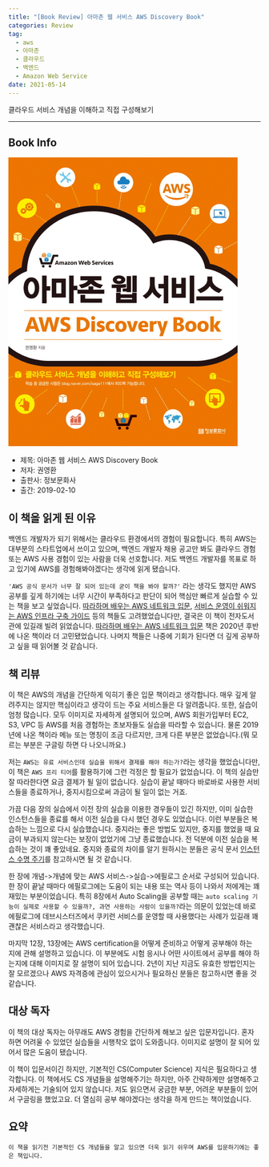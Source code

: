 ```yaml
---  
title: "[Book Review] 아마존 웹 서비스 AWS Discovery Book"  
categories: Review  
tag:
  - aws
  - 아마존
  - 클라우드
  - 백엔드
  - Amazon Web Service
date: 2021-05-14
---  
```


클라우드 서비스 개념을 이해하고 직접 구성해보기

---

## Book Info

[![책](/assets/images/review/aws-discovery-book.jpg)](http://www.kyobobook.co.kr/product/detailViewKor.laf?ejkGb=KOR&mallGb=KOR&barcode=9788956748238&orderClick=LEa&Kc=)

- 제목: 아마존 웹 서비스 AWS Discovery Book
- 저자: 권영환
- 출판사: 정보문화사
- 출간: 2019-02-10

## 이 책을 읽게 된 이유

백엔드 개발자가 되기 위해서는 클라우드 환경에서의 경험이 필요합니다. 특히 AWS는 대부분의 스타트업에서 쓰이고 있으며, 백엔드 개발자 채용 공고만 봐도 클라우드 경험 또는 AWS 사용 경험이 있는 사람을 더욱 선호합니다. 저도 백엔드 개발자를 목표로 하고 있기에 AWS를 경험해봐야겠다는 생각에 읽게 됐습니다.

`'AWS 공식 문서가 너무 잘 되어 있는데 굳이 책을 봐야 할까?'` 라는 생각도 했지만 AWS 공부를 깊게 하기에는 너무 시간이 부족하다고 판단이 되어 핵심만 빠르게 실습할 수 있는 책을 보고 싶었습니다. [따라하며 배우는 AWS 네트워크 입문](http://pod.kyobobook.co.kr/podBook/podBookDetailView.ink?barcode=1400000392652&ejkGb=KOR), [서비스 운영이 쉬워지는 AWS 인프라 구축 가이드](http://www.kyobobook.co.kr/product/detailViewKor.laf?ejkGb=KOR&mallGb=KOR&barcode=9791158391317&orderClick=LEa&Kc=) 등의 책들도 고려했었습니다만, 결국은 이 책이 전자도서관에 있길래 빌려 읽었습니다. [따라하며 배우는 AWS 네트워크 입문](http://pod.kyobobook.co.kr/podBook/podBookDetailView.ink?barcode=1400000392652&ejkGb=KOR) 책은 2020년 후반에 나온 책이라 더 고민됐었습니다. 나머지 책들은 나중에 기회가 된다면 더 깊게 공부하고 싶을 때 읽어볼 것 같습니다. 

## 책 리뷰

이 책은 AWS의 개념을 간단하게 익히기 좋은 입문 책이라고 생각합니다. 매우 깊게 알려주지는 않지만 핵심이라고 생각이 드는 주요 서비스들은 다 알려줍니다. 또한, 실습이 엄청 많습니다. 모두 이미지로 자세하게 설명되어 있으며, AWS 회원가입부터 EC2, S3, VPC 등 AWS를 처음 경험하는 초보자들도 실습을 따라할 수 있습니다. 물론 2019년에 나온 책이라 메뉴 또는 명칭이 조금 다르지만, 크게 다른 부분은 없었습니다.(뭐 모르는 부분은 구글링 하면 다 나오니까요.)

저는 `AWS는 유료 서비스인데 실습을 위해서 결제를 해야 하는가?`라는 생각을 했었습니다만, 이 책은 `AWS 프리 티어`를 활용하기에 그런 걱정은 할 필요가 없었습니다. 이 책의 실습만 잘 따라한다면 요금 결제가 될 일이 없습니다. 실습이 끝날 때마다 바로바로 사용한 서비스들을 종료하거나, 중지시킴으로써 과금이 될 일이 없는 거죠.

가끔 다음 장의 실습에서 이전 장의 실습을 이용한 경우들이 있긴 하지만, 이미 실습한 인스턴스들을 종료를 해서 이전 실습을 다시 했던 경우도 있었습니다. 이런 부분들은 복습하는 느낌으로 다시 실습했습니다. 중지라는 좋은 방법도 있지만, 중지를 했었을 때 요금이 부과되지 않는다는 보장이 없었기에 그냥 종료했습니다. 전 덕분에 이전 실습을 복습하는 것이 꽤 좋았네요. 중지와 종료의 차이를 알기 원하시는 분들은 공식 문서 [인스턴스 수명 주기](https://docs.aws.amazon.com/ko_kr/AWSEC2/latest/UserGuide/ec2-instance-lifecycle.html#lifecycle-differences)를 참고하시면 될 것 같습니다. 

한 장에 개념->개념에 맞는 AWS 서비스->실습->에필로그 순서로 구성되어 있습니다. 한 장이 끝날 때마다 에필로그에는 도움이 되는 내용 또는 역사 등이 나와서 저에게는 꽤 재밌는 부분이었습니다. 특히 8장에서 Auto Scaling을 공부할 때는 `auto scaling 기능이 실제로 사용할 수 있을까?, 과연 사용하는 사람이 있을까?`라는 의문이 있었는데 바로 에필로그에 데브시스터즈에서 쿠키런 서비스를 운영할 때 사용했다는 사례가 있길래 꽤 괜찮은 서비스라고 생각했습니다.

마지막 12장, 13장에는 AWS certification을 어떻게 준비하고 어떻게 공부해야 하는 지에 관해 설명하고 있습니다. 이 부분에도 시험 응시나 어떤 사이트에서 공부를 해야 하는지에 대해 이미지로 잘 설명이 되어 있습니다. 2년이 지난 지금도 유효한 방법인지는 잘 모르겠으나 AWS 자격증에 관심이 있으시거나 필요하신 분들은 참고하시면 좋을 것 같습니다.

## 대상 독자

이 책의 대상 독자는 아무래도 AWS 경험을 간단하게 해보고 싶은 입문자입니다. 혼자 하면 어려울 수 있었던 실습들을 시행착오 없이 도와줍니다. 이미지로 설명이 잘 되어 있어서 많은 도움이 됐습니다. 

이 책이 입문서이긴 하지만, 기본적인 CS(Computer Science) 지식은 필요하다고 생각합니다. 이 책에서도 CS 개념들을 설명해주기는 하지만, 아주 간략하게만 설명해주고 자세하게는 기술되어 있지 않습니다. 저도 읽으면서 궁금한 부분, 어려운 부분들이 있어서 구글링을 했었고요. 더 열심히 공부 해야겠다는 생각을 하게 만드는 책이었습니다.

## 요약

`이 책을 읽기전 기본적인 CS 개념들을 알고 있으면 더욱 읽기 쉬우며 AWS를 입문하기에는 좋은 책입니다.`